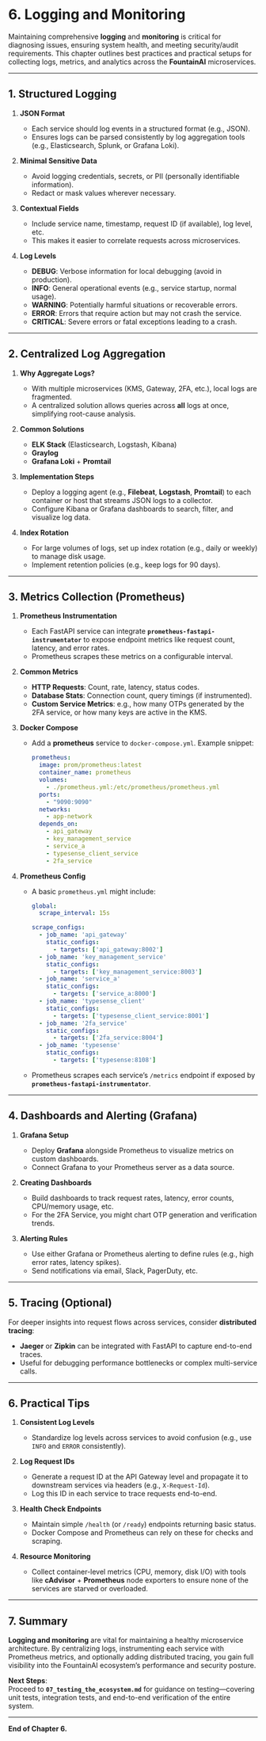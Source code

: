 
# 6. Logging and Monitoring

Maintaining comprehensive **logging** and **monitoring** is critical for diagnosing issues, ensuring system health, and meeting security/audit requirements. This chapter outlines best practices and practical setups for collecting logs, metrics, and analytics across the **FountainAI** microservices.

---

## 1. Structured Logging

1. **JSON Format**  
   - Each service should log events in a structured format (e.g., JSON).  
   - Ensures logs can be parsed consistently by log aggregation tools (e.g., Elasticsearch, Splunk, or Grafana Loki).

2. **Minimal Sensitive Data**  
   - Avoid logging credentials, secrets, or PII (personally identifiable information).  
   - Redact or mask values wherever necessary.

3. **Contextual Fields**  
   - Include service name, timestamp, request ID (if available), log level, etc.  
   - This makes it easier to correlate requests across microservices.

4. **Log Levels**  
   - **DEBUG**: Verbose information for local debugging (avoid in production).  
   - **INFO**: General operational events (e.g., service startup, normal usage).  
   - **WARNING**: Potentially harmful situations or recoverable errors.  
   - **ERROR**: Errors that require action but may not crash the service.  
   - **CRITICAL**: Severe errors or fatal exceptions leading to a crash.

---

## 2. Centralized Log Aggregation

1. **Why Aggregate Logs?**  
   - With multiple microservices (KMS, Gateway, 2FA, etc.), local logs are fragmented.  
   - A centralized solution allows queries across **all** logs at once, simplifying root-cause analysis.

2. **Common Solutions**  
   - **ELK Stack** (Elasticsearch, Logstash, Kibana)  
   - **Graylog**  
   - **Grafana Loki** + **Promtail**  

3. **Implementation Steps**  
   - Deploy a logging agent (e.g., **Filebeat**, **Logstash**, **Promtail**) to each container or host that streams JSON logs to a collector.  
   - Configure Kibana or Grafana dashboards to search, filter, and visualize log data.

4. **Index Rotation**  
   - For large volumes of logs, set up index rotation (e.g., daily or weekly) to manage disk usage.  
   - Implement retention policies (e.g., keep logs for 90 days).

---

## 3. Metrics Collection (Prometheus)

1. **Prometheus Instrumentation**  
   - Each FastAPI service can integrate **`prometheus-fastapi-instrumentator`** to expose endpoint metrics like request count, latency, and error rates.  
   - Prometheus scrapes these metrics on a configurable interval.

2. **Common Metrics**  
   - **HTTP Requests**: Count, rate, latency, status codes.  
   - **Database Stats**: Connection count, query timings (if instrumented).  
   - **Custom Service Metrics**: e.g., how many OTPs generated by the 2FA service, or how many keys are active in the KMS.

3. **Docker Compose**  
   - Add a **prometheus** service to `docker-compose.yml`. Example snippet:

     ```yaml
     prometheus:
       image: prom/prometheus:latest
       container_name: prometheus
       volumes:
         - ./prometheus.yml:/etc/prometheus/prometheus.yml
       ports:
         - "9090:9090"
       networks:
         - app-network
       depends_on:
         - api_gateway
         - key_management_service
         - service_a
         - typesense_client_service
         - 2fa_service
     ```

4. **Prometheus Config**  
   - A basic `prometheus.yml` might include:

     ```yaml
     global:
       scrape_interval: 15s

     scrape_configs:
       - job_name: 'api_gateway'
         static_configs:
           - targets: ['api_gateway:8002']
       - job_name: 'key_management_service'
         static_configs:
           - targets: ['key_management_service:8003']
       - job_name: 'service_a'
         static_configs:
           - targets: ['service_a:8000']
       - job_name: 'typesense_client'
         static_configs:
           - targets: ['typesense_client_service:8001']
       - job_name: '2fa_service'
         static_configs:
           - targets: ['2fa_service:8004']
       - job_name: 'typesense'
         static_configs:
           - targets: ['typesense:8108']
     ```

   - Prometheus scrapes each service’s `/metrics` endpoint if exposed by **`prometheus-fastapi-instrumentator`**.

---

## 4. Dashboards and Alerting (Grafana)

1. **Grafana Setup**  
   - Deploy **Grafana** alongside Prometheus to visualize metrics on custom dashboards.  
   - Connect Grafana to your Prometheus server as a data source.

2. **Creating Dashboards**  
   - Build dashboards to track request rates, latency, error counts, CPU/memory usage, etc.  
   - For the 2FA Service, you might chart OTP generation and verification trends.

3. **Alerting Rules**  
   - Use either Grafana or Prometheus alerting to define rules (e.g., high error rates, latency spikes).  
   - Send notifications via email, Slack, PagerDuty, etc.

---

## 5. Tracing (Optional)

For deeper insights into request flows across services, consider **distributed tracing**:

- **Jaeger** or **Zipkin** can be integrated with FastAPI to capture end-to-end traces.  
- Useful for debugging performance bottlenecks or complex multi-service calls.

---

## 6. Practical Tips

1. **Consistent Log Levels**  
   - Standardize log levels across services to avoid confusion (e.g., use `INFO` and `ERROR` consistently).

2. **Log Request IDs**  
   - Generate a request ID at the API Gateway level and propagate it to downstream services via headers (e.g., `X-Request-Id`).  
   - Log this ID in each service to trace requests end-to-end.

3. **Health Check Endpoints**  
   - Maintain simple `/health` (or `/ready`) endpoints returning basic status.  
   - Docker Compose and Prometheus can rely on these for checks and scraping.

4. **Resource Monitoring**  
   - Collect container-level metrics (CPU, memory, disk I/O) with tools like **cAdvisor** + **Prometheus** node exporters to ensure none of the services are starved or overloaded.

---

## 7. Summary

**Logging and monitoring** are vital for maintaining a healthy microservice architecture. By centralizing logs, instrumenting each service with Prometheus metrics, and optionally adding distributed tracing, you gain full visibility into the FountainAI ecosystem’s performance and security posture.

**Next Steps**:  
Proceed to **`07_testing_the_ecosystem.md`** for guidance on testing—covering unit tests, integration tests, and end-to-end verification of the entire system.

---

**End of Chapter 6.**